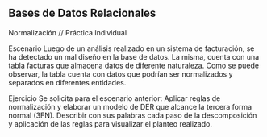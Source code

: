 
## Bases de Datos Relacionales


 Normalización
// Práctica Individual

Escenario 
Luego de un análisis realizado en un sistema de facturación, se ha detectado un mal diseño en la base de datos. La misma, cuenta con una tabla facturas que almacena datos de diferente naturaleza. 
Como se puede observar, la tabla cuenta con datos que podrían ser normalizados y separados en diferentes entidades.


Ejercicio 
Se solicita para el escenario anterior: 
Aplicar reglas de normalización y elaborar un modelo de DER que alcance la tercera forma normal (3FN).
Describir con sus palabras cada paso de la descomposición y aplicación de las reglas para visualizar el planteo realizado.

 


